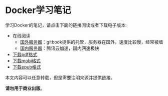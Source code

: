# Docker学习笔记

学习Docker的笔记，请点击下面的链接阅读或者下载电子版本:

- 在线阅读
	- [国外服务器][gitbook]：gitbook提供的托管，服务器在国外，速度比较慢，经常被墙
	- [国内服务器][qcloud]：腾讯云加速，国内网速极快
- [下载pdf格式][pdf]
- [下载mobi格式][mobi]
- [下载epub格式][epub]

本文内容可以任意转载，但是需要注明来源并提供链接。

**请勿用于商业出版**。

[gitbook]: https://skyao.gitbooks.io/learning-docker/
[qcloud]: http://skyao.io/learning-docker/
[pdf]: https://www.gitbook.com/download/pdf/book/skyao/learning-docker
[mobi]: https://www.gitbook.com/download/mobi/book/skyao/learning-docker
[epub]: https://www.gitbook.com/download/epub/book/skyao/learning-docker
